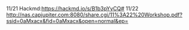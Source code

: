 
11/21
Hackmd:https://hackmd.io/s/B1b3pYyCQ#
11/22
http://nas.capjupiter.com:8080/share.cgi/11%3A22%20Workshop.pdf?ssid=0aMxacx&fid=0aMxacx&open=normal&ep=
